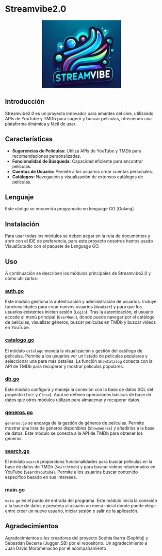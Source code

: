 # Streamvibe2.0

<p align="center">
  <img src="https://github.com/Sophibj/Streamvibe2.0/blob/main/StreamVibe.jpg" alt="StreamVibe">
</p>

## Introducción
Streamvibe2.0 es un proyecto innovador para amantes del cine, utilizando APIs de YouTube y TMDb para sugerir y buscar películas, ofreciendo una plataforma dinámica y fácil de usar.

## Características
- **Sugerencias de Películas:** Utiliza APIs de YouTube y TMDb para recomendaciones personalizadas.
- **Funcionalidad de Búsqueda:** Capacidad eficiente para encontrar películas.
- **Cuentas de Usuario:** Permite a los usuarios crear cuentas personales.
- **Catálogos:** Navegación y visualización de extensos catálogos de películas.

## Lenguaje
Este código se encuentra programado en lenguage GO (Golang).

## Instalación
Para usar todas los módulos se deben pegar en la ruta de documentos y abrir con el IDE de preferencia, para este proyecto nosotros hemos usado VisualSutudio con el paquete de Lenguage GO.

## Uso

A continuación se describen los módulos principales de Streamvibe2.0 y cómo utilizarlos:

### [auth.go](https://github.com/Sophibj/Streamvibe2.0/blob/main/Streamvibe/auth/auth.go)

Este módulo gestiona la autenticación y administración de usuarios. Incluye funcionalidades para crear nuevos usuarios (`NewUser`) y para que los usuarios existentes inicien sesión (`Login`). Tras la autenticación, el usuario accede al menú principal (`UserMenu`), donde puede navegar por el catálogo de películas, visualizar géneros, buscar películas en TMDb y buscar videos en YouTube.

### [catalogo.go](https://github.com/Sophibj/Streamvibe2.0/blob/main/Streamvibe/catalogo/catalogo.go)

El módulo `catalogo` maneja la visualización y gestión del catálogo de películas. Permite a los usuarios ver un listado de películas populares y seleccionar una para más detalles. La función `ShowCatalog` conecta con la API de TMDb para recuperar y mostrar películas populares.

### [db.go](https://github.com/Sophibj/Streamvibe2.0/blob/main/Streamvibe/db/db.go)

Este módulo configura y maneja la conexión con la base de datos SQL del proyecto (`Init` y `Close`). Aquí se definen operaciones básicas de base de datos que otros módulos utilizan para almacenar y recuperar datos.

### [generos.go](https://github.com/Sophibj/Streamvibe2.0/blob/main/Streamvibe/generos/generos.go)

`generos.go` se encarga de la gestión de géneros de películas. Permite mostrar una lista de géneros disponibles (`ShowGenres`) y añadirlos a la base de datos. Este módulo se conecta a la API de TMDb para obtener los géneros.

### [search.go](https://github.com/Sophibj/Streamvibe2.0/blob/main/Streamvibe/search/search.go)

El módulo `search` proporciona funcionalidades para buscar películas en la base de datos de TMDb (`Searchtmdb`) y para buscar videos relacionados en YouTube (`SearchYoutube`). Permite a los usuarios buscar contenido específico basado en sus intereses.

### [main.go](https://github.com/Sophibj/Streamvibe2.0/blob/mai/Streamvibe/main.go)

`main.go` es el punto de entrada del programa. Este módulo inicia la conexión a la base de datos y presenta al usuario un menú inicial donde puede elegir entre crear un nuevo usuario, iniciar sesión o salir de la aplicación.



## Agradecimientos
Agradecimientos a los creadores del proyecto Sophia Ibarra (Sophibj) y Sebastián Becerra (Jugger_SB) por el repositorio.
Un agradecimiento a Juan David Moromenacho por el acompañamiento
